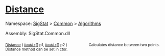 # [Distance](./Dtw-100664151.md)

Namespace: [SigStat]() > [Common](./../../README.md) > [Algorithms](./../README.md)

Assembly: SigStat.Common.dll

<sub>[Distance](./Dtw-100664151.md) ( [`Double`](https://docs.microsoft.com/en-us/dotnet/api/System.Double)[] p1, [`Double`](https://docs.microsoft.com/en-us/dotnet/api/System.Double)[] p2 )</sub>&nbsp; &nbsp; &nbsp; &nbsp; &nbsp; &nbsp; &nbsp; &nbsp; &nbsp;<sub>Calculates distance between two points.  Distance method can be set in ctor.</sub>
